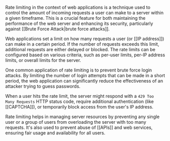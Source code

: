 Rate limiting in the context of web applications is a technique used to control the amount of incoming requests a user can make to a server within a given timeframe. This is a crucial feature for both maintaining the performance of the web server and enhancing its security, particularly against [[Brute Force Attack|brute force attacks]].

Web applications set a limit on how many requests a user (or [[IP address]]) can make in a certain period. If the number of requests exceeds this limit, additional requests are either delayed or blocked. The rate limits can be configured based on various criteria, such as per-user limits, per-IP address limits, or overall limits for the server.

One common application of rate limiting is to prevent brute force login attacks. By limiting the number of login attempts that can be made in a short period, the web application can significantly reduce the effectiveness of an attacker trying to guess passwords. 

When a user hits the rate limit, the server might respond with a `429 Too Many Requests` HTTP status code, require additional authentication (like [[CAPTCHA]]), or temporarily block access from the user's IP address.

Rate limiting helps in managing server resources by preventing any single user or a group of users from overloading the server with too many requests. It's also used to prevent abuse of [[APIs]] and web services, ensuring fair usage and availability for all users.

